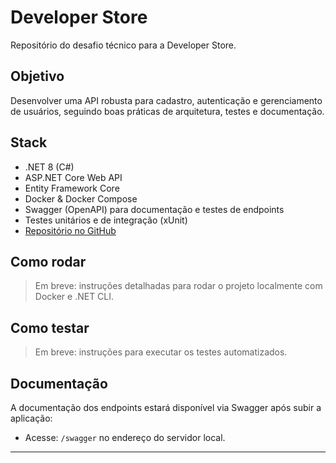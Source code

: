 # Developer Store

Repositório do desafio técnico para a Developer Store.

## Objetivo

Desenvolver uma API robusta para cadastro, autenticação e gerenciamento de usuários, seguindo boas práticas de arquitetura, testes e documentação.

## Stack

- .NET 8 (C#)
- ASP.NET Core Web API
- Entity Framework Core
- Docker & Docker Compose
- Swagger (OpenAPI) para documentação e testes de endpoints
- Testes unitários e de integração (xUnit)
- [Repositório no GitHub](https://github.com/gusstavotelles/developer-store.git)

## Como rodar

> Em breve: instruções detalhadas para rodar o projeto localmente com Docker e .NET CLI.

## Como testar

> Em breve: instruções para executar os testes automatizados.

## Documentação

A documentação dos endpoints estará disponível via Swagger após subir a aplicação:
- Acesse: `/swagger` no endereço do servidor local.

---
